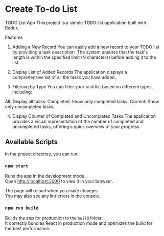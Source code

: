 # Create To-do List

TODO List App This project is a simple TODO list application built with Redux.

Features

1. Adding a New Record You can easily add a new record to your TODO list by
   providing a task description. The system ensures that the task's length is
   within the specified limit (N characters) before adding it to the list.

2. Display List of Added Records The application displays a comprehensive list
   of all the tasks you have added.

3. Filtering by Type You can filter your task list based on different types,
   including:

All: Display all tasks. Completed: Show only completed tasks. Current: Show only
uncompleted tasks.

4. Display Counter of Completed and Uncompleted Tasks The application provides a
   visual representation of the number of completed and uncompleted tasks,
   offering a quick overview of your progress.

## Available Scripts

In the project directory, you can run:

### `npm start`

Runs the app in the development mode.\
Open [http://localhost:3000](http://localhost:3000) to view it in your browser.

The page will reload when you make changes.\
You may also see any lint errors in the console.

### `npm run build`

Builds the app for production to the `build` folder.\
It correctly bundles React in production mode and optimizes the build for the best
performance.
